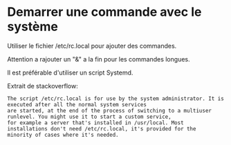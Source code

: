 # Demarrer une commande avec le système

Utiliser le fichier /etc/rc.local pour ajouter des commandes. 

Attention a rajouter un "&" a la fin pour les commandes longues.


Il est préférable d'utiliser un script Systemd.

Extrait de stackoverflow:

    The script /etc/rc.local is for use by the system administrator. It is executed after all the normal system services 
    are started, at the end of the process of switching to a multiuser runlevel. You might use it to start a custom service, 
    for example a server that's installed in /usr/local. Most installations don't need /etc/rc.local, it's provided for the 
    minority of cases where it's needed.
